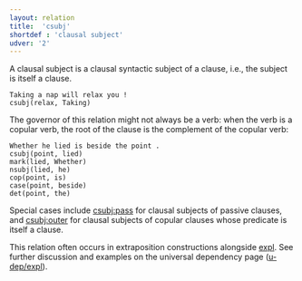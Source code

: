 ```yaml
---
layout: relation
title:  'csubj'
shortdef : 'clausal subject'
udver: '2'
---
```


A clausal subject is a clausal syntactic subject of a clause, i.e., the subject is itself a clause.

~~~ sdparse
Taking a nap will relax you !
csubj(relax, Taking)
~~~

The governor of this relation might not always be a verb: when the verb is a copular verb, the root of the clause is the complement of the copular verb:

~~~ sdparse
Whether he lied is beside the point .
csubj(point, lied)
mark(lied, Whether)
nsubj(lied, he)
cop(point, is)
case(point, beside)
det(point, the)
~~~

Special cases include [csubj:pass]() for clausal subjects of passive clauses, and [csubj:outer]() for clausal subjects of copular clauses whose predicate is itself a clause.

This relation often occurs in extraposition constructions alongside [expl](). See further discussion and examples on the universal dependency page ([u-dep/expl]()).

<!-- Interlanguage links updated Po lis 14 15:35:19 CET 2022 -->
